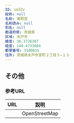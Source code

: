 ```yaml
---
ID: sm3Zv
総称: null
名称: 東照宮
名称読み: null
別名: null
都道府県: 茨城県
区域: 水戸市
緯度: 36.3726307
経度: 140.4733604
郵便番号: 3100015
住所: 茨城県水戸市宮町２丁目５−１３
---
```


## その他

### 参考URL

| URL | 説明          |
| --- | ------------- |
|     | OpenStreetMap |

